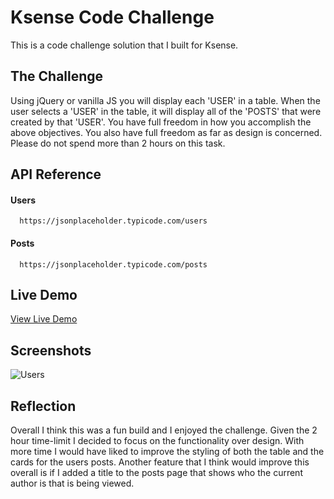 # Ksense Code Challenge

This is a code challenge solution that I built for Ksense.

## The Challenge

Using jQuery or vanilla JS you will display each 'USER' in a table. When the user selects a 'USER' in the table, it will display all of the 'POSTS' that were created by that 'USER'. You have full freedom in how you accomplish the above objectives. You also have full freedom as far as design is concerned. Please do not spend more than 2 hours on this task.

## API Reference

#### Users

```http
  https://jsonplaceholder.typicode.com/users
```

#### Posts

```http
  https://jsonplaceholder.typicode.com/posts
```

## Live Demo

[View Live Demo]()

## Screenshots

![Users](https://i.ibb.co/PQGyZrG/users.png)

## Reflection

Overall I think this was a fun build and I enjoyed the challenge. Given the 2 hour time-limit I decided to focus on the functionality over design. With more time I would have liked to improve the styling of both the table and the cards for the users posts. Another feature that I think would improve this overall is if I added a title to the posts page that shows who the current author is that is being viewed.
